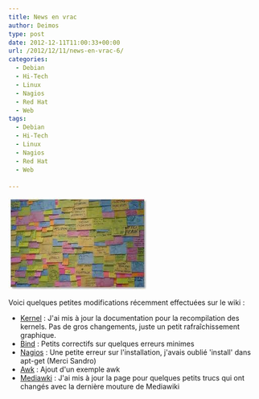 ```yaml
---
title: News en vrac
author: Deimos
type: post
date: 2012-12-11T11:00:33+00:00
url: /2012/12/11/news-en-vrac-6/
categories:
  - Debian
  - Hi-Tech
  - Linux
  - Nagios
  - Red Hat
  - Web
tags:
  - Debian
  - Hi-Tech
  - Linux
  - Nagios
  - Red Hat
  - Web

---
```

![postit](/images/postit.jpeg)

Voici quelques petites modifications récemment effectuées sur le wiki :

  * [Kernel](http://wiki.deimos.fr/Recompiler_son_du_noyau_(Kernel)) : J'ai mis à jour la documentation pour la recompilation des kernels. Pas de gros changements, juste un petit rafraîchissement graphique.
  * [Bind](http://wiki.deimos.fr/Installation_et_configuration_d'un_serveur_Bind9_primaire_(Master)) : Petits correctifs sur quelques erreurs minimes
  * [Nagios](http://wiki.deimos.fr/Nagios_:_Installation_et_configuration) : Une petite erreur sur l'installation, j'avais oublié 'install' dans apt-get (Merci Sandro)
  * [Awk](http://wiki.deimos.fr/Sed_%26_Awk_:_Quelques_exemples_de_ces_merveilles) : Ajout d'un exemple awk
  * [Mediawki](http://wiki.deimos.fr/MediaWiki:Installation_et_configuration) : J'ai mis à jour la page pour quelques petits trucs qui ont changés avec la dernière mouture de Mediawiki